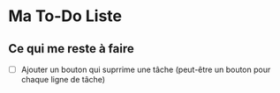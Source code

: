 # Ma To-Do Liste

## Ce qui me reste à faire
- [ ] Ajouter un bouton qui suprrime une tâche (peut-être un bouton pour chaque ligne de tâche)